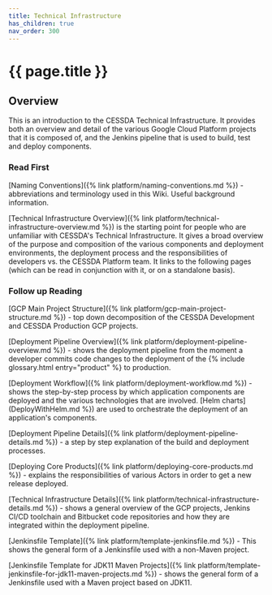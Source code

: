 ```yaml
---
title: Technical Infrastructure
has_children: true
nav_order: 300
---
```


# {{ page.title }}

## Overview

This is an introduction to the CESSDA Technical Infrastructure.
It provides both an overview and detail of the various Google Cloud Platform projects that it is composed of,
and the Jenkins pipeline that is used to build, test and deploy components.

### Read First

[Naming Conventions]({% link platform/naming-conventions.md %}) - abbreviations and terminology used in this Wiki.
Useful background information.

[Technical Infrastructure Overview]({% link platform/technical-infrastructure-overview.md %})
is the starting point for people who are unfamiliar with CESSDA's Technical Infrastructure.
It gives a broad overview of the purpose and composition of the various components and deployment environments,
the deployment process and the responsibilities of developers vs. the CESSDA Platform team.
It links to the following pages (which can be read in conjunction with it, or on a standalone basis).

### Follow up Reading

[GCP Main Project Structure]({% link platform/gcp-main-project-structure.md %}) - top down
decomposition of the CESSDA Development and CESSDA Production GCP projects.

[Deployment Pipeline Overview]({% link platform/deployment-pipeline-overview.md %}) - shows the deployment pipeline from
the moment a developer commits code changes to the deployment of the  {% include glossary.html entry="product" %} to production.

[Deployment Workflow]({% link platform/deployment-workflow.md %}) - shows the step-by-step process by which application
components are deployed and the various technologies that are involved.
[Helm charts] (DeployWithHelm.md %}) are used to orchestrate the deployment of an application's components.

[Deployment Pipeline Details]({% link platform/deployment-pipeline-details.md %}) - a step by step explanation of the
build and deployment processes.

[Deploying Core Products]({% link platform/deploying-core-products.md %}) - explains the responsibilities of various
Actors in order to get a new release deployed.

[Technical Infrastructure Details]({% link platform/technical-infrastructure-details.md %}) - shows a general overview
of the GCP projects, Jenkins CI/CD toolchain and Bitbucket code repositories and how they are
integrated within the deployment pipeline.

[Jenkinsfile Template]({% link platform/template-jenkinsfile.md %}) - This shows the general form of a Jenkinsfile used
with a non-Maven project.

[Jenkinsfile Template for JDK11 Maven Projects]({% link platform/template-jenkinsfile-for-jdk11-maven-projects.md %}) -
shows the general form of a Jenkinsfile used with a Maven project based on JDK11.
